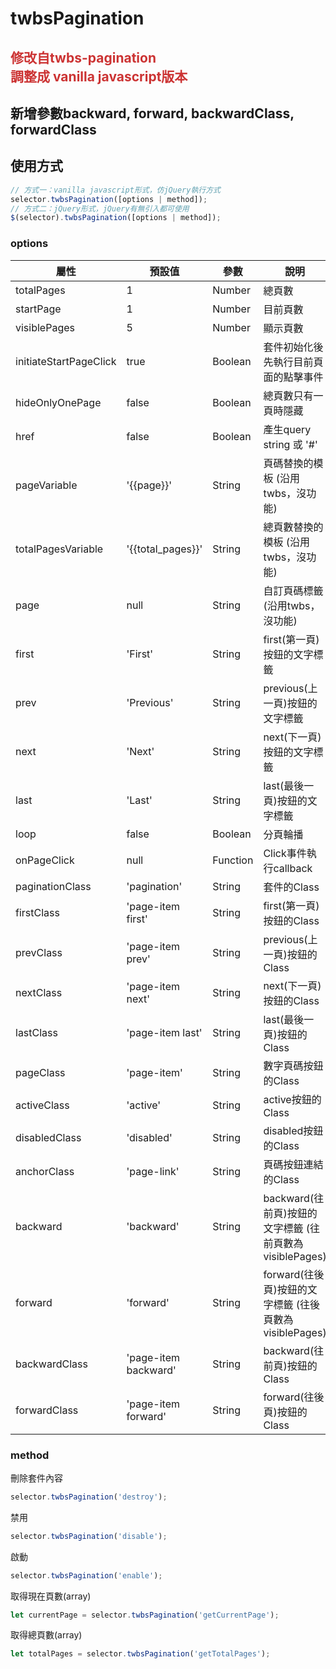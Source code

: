 ﻿# twbsPagination
## **<font color=#c33>修改自twbs-pagination<br>調整成 vanilla javascript版本</font>**
## **新增參數backward, forward, backwardClass, forwardClass**

## 使用方式
```js
// 方式一：vanilla javascript形式，仿jQuery執行方式
selector.twbsPagination([options | method]);
// 方式二：jQuery形式，jQuery有無引入都可使用
$(selector).twbsPagination([options | method]);
```

### options
| 屬性 | 預設值 | 參數 | 說明 |
| - | - | - | - |
| totalPages | 1 | Number | 總頁數 |
| startPage | 1 | Number | 目前頁數 |
| visiblePages | 5 | Number | 顯示頁數 |
| initiateStartPageClick | true | Boolean | 套件初始化後先執行目前頁面的點擊事件 |
| hideOnlyOnePage | false | Boolean | 總頁數只有一頁時隱藏 |
| href | false | Boolean | 產生query string 或 '#' |
| pageVariable | '{{page}}' | String | 頁碼替換的模板 (沿用twbs，沒功能) |
| totalPagesVariable | '{{total_pages}}' | String | 總頁數替換的模板 (沿用twbs，沒功能) |
| page | null | String | 自訂頁碼標籤 (沿用twbs，沒功能) |
| first | 'First' | String | first(第一頁)按鈕的文字標籤 |
| prev | 'Previous' | String | previous(上一頁)按鈕的文字標籤 |
| next | 'Next' | String | next(下一頁)按鈕的文字標籤 |
| last | 'Last' | String | last(最後一頁)按鈕的文字標籤 |
| loop | false | Boolean | 分頁輪播 |
| onPageClick | null | Function | Click事件執行callback |
| paginationClass | 'pagination' | String | 套件的Class |
| firstClass | 'page-item first' | String | first(第一頁)按鈕的Class |
| prevClass | 'page-item prev' | String | previous(上一頁)按鈕的Class |
| nextClass | 'page-item next' | String | next(下一頁)按鈕的Class |
| lastClass | 'page-item last' | String | last(最後一頁)按鈕的Class |
| pageClass | 'page-item' | String | 數字頁碼按鈕的Class |
| activeClass | 'active' | String | active按鈕的Class |
| disabledClass | 'disabled' | String | disabled按鈕的Class |
| anchorClass | 'page-link' | String | 頁碼按鈕連結的Class |
| backward | 'backward' | String | backward(往前頁)按鈕的文字標籤 (往前頁數為visiblePages) |
| forward | 'forward' | String | forward(往後頁)按鈕的文字標籤 (往後頁數為visiblePages) |
| backwardClass | 'page-item backward' | String | backward(往前頁)按鈕的Class |
| forwardClass | 'page-item forward' | String | forward(往後頁)按鈕的Class |

### method
刪除套件內容
```js
selector.twbsPagination('destroy');
```
禁用
```js
selector.twbsPagination('disable');
```
啟動
```js
selector.twbsPagination('enable');
```
取得現在頁數(array)
```js
let currentPage = selector.twbsPagination('getCurrentPage');
```
取得總頁數(array)
```js
let totalPages = selector.twbsPagination('getTotalPages');
```